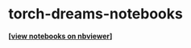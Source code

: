 # torch-dreams-notebooks
**[[view notebooks on nbviewer](https://github.com/Mayukhdeb/torch-dreams-notebooks/tree/main/notebooks)]**
